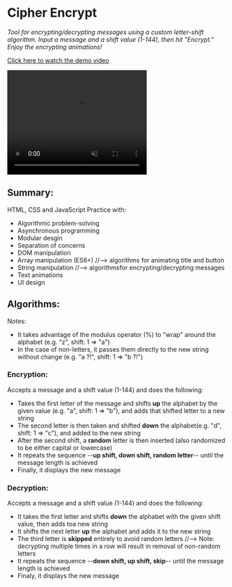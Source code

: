 # Cipher Encrypt

_Tool for encrypting/decrypting messages using a custom letter-shift algorithm. Input a message and a shift value (1-144), then hit "Encrypt." Enjoy the encrypting animations!_

[Click here to watch the demo video](https://drive.google.com/file/d/1LZxOSshGG0Un-K2nRs-FwOovvBUFLCgj/view?usp=drive_link)

<video width="320" height="240" autoplay loop muted>
  <source src="./Movie/CipherEncrypt.mp4" type="video/mp4">
  <p>Your browser does not support the video tag.</p>
</video>

## Summary:

HTML, CSS and JavaScript Practice with:

- Algorithmic problem-solving
- Asynchronous programming
- Modular desgin
- Separation of concerns
- DOM manipulation
- Array manipulation (ES6+) //--> algorithms for animating title and button
- String manipulation //--> algorithmsfor encrypting/decrypting messages
- Text animations
- UI design

## Algorithms:

Notes:

- It takes advantage of the modulus operator (%) to "wrap" around the alphabet (e.g. "z", shift: 1 => "a")
- In the case of non-letters, it passes them directly to the new string without change (e.g. "a ?!", shift: 1 => "b ?!")

### Encryption:

Accepts a message and a shift value (1-144) and does the following:

- Takes the first letter of the message and shifts **up** the alphabet by the given value (e.g. "a", shift: 1 => "b"), and adds that shifted letter to a new string
- The second letter is then taken and shifted **down** the alphabet(e.g. "d", shift: 1 => "c"), and added to the new string
- After the second shift, a **random** letter is then inserted (also randomized to be either capital or lowercase)
- It repeats the sequence --**up shift, down shift, random letter**-- until the message length is achieved
- Finally, it displays the new message

### Decryption:

Accepts a message and a shift value (1-144) and does the following:

- It takes the first letter and shifts **down** the alphabet with the given shift value, then adds toa new string
- It shifts the next letter **up** the alphabet and adds it to the new string
- The third letter is **skipped** entirely to avoid random letters //--> Note: decrypting multiple times in a row will result in removal of non-random letters
- It repeats the sequence --**down shift, up shift, skip**-- until the message length is achieved
- Finaly, it displays the new message
